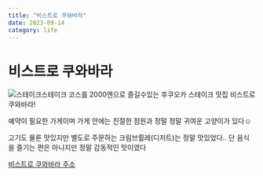 ```yaml
---
title: "비스트로 쿠와바라"
date: 2023-09-14
category: life
---
```


# 비스트로 쿠와바라

![스테이크](/storage/1694698336.jpg)스테이크 코스를 2000엔으로 즐길수있는 후쿠오카 스테이크 맛집 비스트로 쿠와바라!

예약이 필요한 가게이며 가게 안에는 친절한 점원과 정말 정말 귀여운 고양이가 있다☺️

고기도 물론 맛있지만 별도로 주문하는 크림브륄레(디저트)는 정말 맛있었다.. 단 음식을 즐기는 편은 아니지만 정말 감동적인 맛이였다

[비스트로 쿠와바라 주소](https://maps.app.goo.gl/y3u1qNCLmUuDeody9?g_st=ic)
